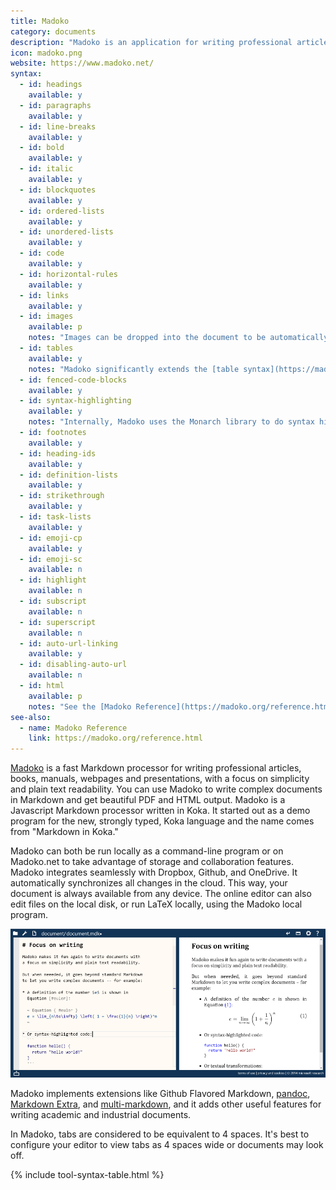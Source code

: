 ```yaml
---
title: Madoko
category: documents
description: "Madoko is an application for writing professional articles and more."
icon: madoko.png
website: https://www.madoko.net/
syntax:
  - id: headings
    available: y
  - id: paragraphs
    available: y
  - id: line-breaks
    available: y
  - id: bold
    available: y
  - id: italic
    available: y
  - id: blockquotes
    available: y
  - id: ordered-lists
    available: y
  - id: unordered-lists
    available: y
  - id: code
    available: y
  - id: horizontal-rules
    available: y
  - id: links
    available: y
  - id: images
    available: p
    notes: "Images can be dropped into the document to be automatically uploaded and linked to a sub-directory of the document's folder. Just watch the file size as images larger than about 1Mb are rejected by the Madoko server."
  - id: tables
    available: y
    notes: "Madoko significantly extends the [table syntax](https://madoko.org/reference.html#sec-table) of basic Markdown."
  - id: fenced-code-blocks
    available: y
  - id: syntax-highlighting
    available: y
    notes: "Internally, Madoko uses the Monarch library to do syntax highlighting."
  - id: footnotes
    available: y
  - id: heading-ids
    available: y
  - id: definition-lists
    available: y
  - id: strikethrough
    available: y
  - id: task-lists
    available: y
  - id: emoji-cp
    available: y
  - id: emoji-sc
    available: n
  - id: highlight
    available: n
  - id: subscript
    available: n
  - id: superscript
    available: n
  - id: auto-url-linking
    available: y
  - id: disabling-auto-url
    available: n
  - id: html
    available: p
    notes: "See the [Madoko Reference](https://madoko.org/reference.html#sec-custom) for more information on custom blocks."
see-also:
  - name: Madoko Reference
    link: https://madoko.org/reference.html
---
```


[Madoko](https://www.madoko.net/) is a fast Markdown processor for writing professional articles, books, manuals, webpages and presentations, with a focus on simplicity and plain text readability. You can use Madoko to write complex documents in Markdown and get beautiful PDF and HTML output. Madoko is a Javascript Markdown processor written in Koka. It started out as a demo program for the new, strongly typed, Koka language and the name comes from "Markdown in Koka."

Madoko can both be run locally as a command-line program or on Madoko.net to take advantage of storage and collaboration features. Madoko integrates seamlessly with Dropbox, Github, and OneDrive. It automatically synchronizes all changes in the cloud. This way, your document is always available from any device. The online editor can also edit files on the local disk, or run LaTeX locally, using the Madoko local program.

![Madoko editor interface](../assets/images/tools/madoko-editor.png)

Madoko implements extensions like Github Flavored Markdown, [pandoc](https://pandoc.org/), [Markdown Extra](https://michelf.ca/projects/php-markdown/extra/), and [multi-markdown](https://fletcherpenney.net/multimarkdown/), and it adds other useful features for writing academic and industrial documents.

In Madoko, tabs are considered to be equivalent to 4 spaces. It's best to configure your editor to view tabs as 4 spaces wide or documents may look off.

{% include tool-syntax-table.html %}
